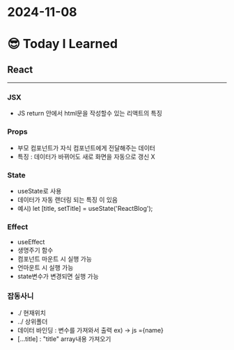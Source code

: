 # 2024-11-08

# :sunglasses: Today I Learned

## React
------
### JSX
- JS return 안에서 html문을 작성할수 있는 리액트의 특징

### Props
- 부모 컴포넌트가 자식 컴포넌트에게 전달해주는 데이터
- 특징 : 데이터가 바뀌어도 새로 화면을 자동으로 갱신 X

### State
- useState로 사용
- 데이터가 자동 랜더링 되는 특징 이 있음
- 예시) let [title, setTitle] = useState('ReactBlog');

### Effect
- useEffect
- 생명주기 함수
- 컴포넌트 마운트 시 실행 가능
- 언마운트 시 실행 가능
- state변수가 변경되면 실행 가능

### 잡동사니
- ./ 현재위치
- ../ 상위폴더
- 데이터 바인딩 : 변수를 가져와서 출력 ex) -> js ={name}
- [...title] : "title" array내용 가져오기
